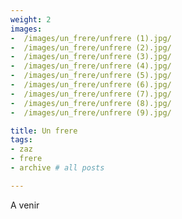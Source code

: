 ```yaml
---
weight: 2
images:
-  /images/un_frere/unfrere (1).jpg/
-  /images/un_frere/unfrere (2).jpg/
-  /images/un_frere/unfrere (3).jpg/
-  /images/un_frere/unfrere (4).jpg/
-  /images/un_frere/unfrere (5).jpg/
-  /images/un_frere/unfrere (6).jpg/
-  /images/un_frere/unfrere (7).jpg/
-  /images/un_frere/unfrere (8).jpg/
-  /images/un_frere/unfrere (9).jpg/

title: Un frere
tags:
- zaz
- frere
- archive # all posts

---
```


A venir